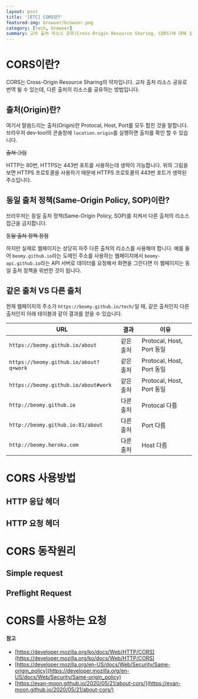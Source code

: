 ```yaml
---
layout: post
title: '[ETC] CORS란?'
featured-img: browser/browser.png
category: [tech, browser]
summary: 교차 출처 리소스 공유(Cross-Origin Resource Sharing, CORS)에 대해 살펴보도록 하겠습니다.
---
```


# CORS이란?
CORS는 Cross-Origin Resource Sharing의 약자입니다. 교차 출처 리소스 공유로 번역 될 수 있는데, 다른 출처의 리소스를 공유하는 방법입니다.

## 출처(Origin)란?
여기서 말씀드리는 출처(Origin)란 Protocal, Host, Port를 모두 합친 것을 말합니다. 브라우저 dev-tool의 콘솔창에 `location.origin`를 실행하면 출처를 확인 할 수 있습니다.

~~출처 그림~~

HTTP는 80번, HTTPS는 443번 포트를 사용하는데 생략이 가능합니다. 위의 그림을 보면 HTTPS 프로토콜을 사용하기 때문에 HTTPS 프로토콜의 443번 포트가 생략된 주소입니다.

## 동일 출처 정책(Same-Origin Policy, SOP)이란?
브라우저는 동일 출처 정책(Same-Origin Policy, SOP)를 지켜서 다른 출처의 리소스 접근을 금지합니다.

~~동일 출처 정책 장점~~

하지만 실제로 웹페이지는 상당히 자주 다른 출처의 리소스를 사용해야 합니다. 예를 들어 `beomy.github.io`라는 도메인 주소를 사용하는 웹페이지에서 `beomy-api.github.io`라는 API 서버로 데이터를 요청해서 화면을 그린다면 이 웹페이지는 동일 출처 정책을 위반한 것이 됩니다.

## 같은 출처 VS 다른 출처
현재 웹페이지의 주소가 `https://beomy.github.io/tech/`일 때, 같은 출처인지 다른 출처인지 아래 테이블과 같이 결과를 얻을 수 있습니다.

|URL|결과|이유|
|-----------------------------------|---------|-------------------------|
|`https://beomy.github.io/about`|같은 출처|Protocal, Host, Port 동일|
|`https://beomy.github.io/about?q=work`|같은 출처|Protocal, Host, Port 동일|
|`https://beomy.github.io/about#work`|같은 출처|Protocal, Host, Port 동일|
|`http://beomy.github.io`|다른 출처|Protocal 다름|
|`http://beomy.github.io:81/about`|다른 출처|Port 다름|
|`http://beomy.heroku.com`|다른 출처|Host 다름|

# CORS 사용방법

## HTTP 응답 헤더

## HTTP 요청 헤더

# CORS 동작원리

## Simple request

## Preflight Request

# CORS를 사용하는 요청

#### 참고
- [https://developer.mozilla.org/ko/docs/Web/HTTP/CORS](https://developer.mozilla.org/ko/docs/Web/HTTP/CORS)
- [https://developer.mozilla.org/en-US/docs/Web/Security/Same-origin_policy](https://developer.mozilla.org/en-US/docs/Web/Security/Same-origin_policy)
- [https://evan-moon.github.io/2020/05/21/about-cors/](https://evan-moon.github.io/2020/05/21/about-cors/)
